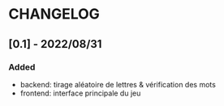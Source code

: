 # CHANGELOG

## [0.1] - 2022/08/31

### Added

- backend: tirage aléatoire de lettres & vérification des mots
- frontend: interface principale du jeu
